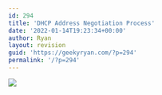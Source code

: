 ```yaml
---
id: 294
title: 'DHCP Address Negotiation Process'
date: '2022-01-14T19:23:34+00:00'
author: Ryan
layout: revision
guid: 'https://geekyryan.com/?p=294'
permalink: '/?p=294'
---
```


[![](https://geekyryan.com/wp-content/uploads/2014/12/2014-12-07_22h07_33.png)](https://geekyryan.com/wp-content/uploads/2014/12/2014-12-07_22h07_33.png)